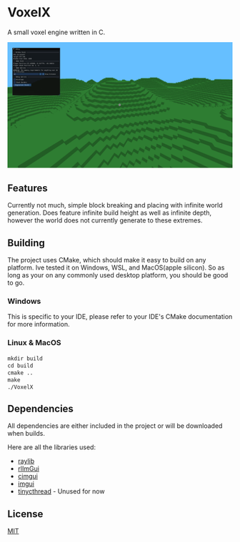 # VoxelX

A small voxel engine written in C.

![img.png](screenshots/img.png)

## Features

Currently not much, simple block breaking and placing with infinite world
generation.
Does feature infinite build height as well as infinite depth, however the world
does not currently generate to these extremes.

## Building

The project uses CMake, which should make it easy to build on any platform.
Ive tested it on Windows, WSL, and MacOS(apple silicon). So as long as your on
any commonly used desktop platform, you should be good to go.

### Windows
This is specific to your IDE, please refer to your IDE's CMake documentation
for more information.

### Linux & MacOS
```
mkdir build
cd build
cmake ..
make
./VoxelX
```

## Dependencies

All dependencies are either included in the project or will be downloaded when
builds.

Here are all the libraries used:

- [raylib](https://github.com/raysan5/raylib)
- [rlImGui](https://github.com/raylib-extras/rlImGui)
- [cimgui](https://github.com/cimgui/cimgui)
- [imgui](https://github.com/ocornut/imgui)
- [tinycthread](https://github.com/tinycthread/tinycthread) - Unused for now

## License

[MIT](https://choosealicense.com/licenses/mit/)
